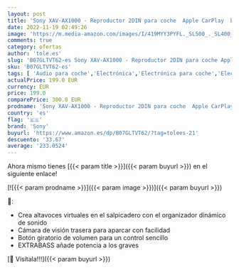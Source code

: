 ```yaml
---
layout: post
title: 'Sony XAV-AX1000 - Reproductor 2DIN para coche  Apple CarPlay  bluetooth y NFC  pantalla táctil de 6 2"  control por voz  EXTRA BASS  Siri Eyes Free y potencia de 55W x 4  sonido DSO   negro'
date: 2022-11-19 02:49:26
image: 'https://m.media-amazon.com/images/I/419MYY3PYFL._SL500_._SL400_.jpg'
comments: true
category: ofertas
author: 'tole.es'
slug: 'B07GLTVT62-es Sony XAV-AX1000 - Reproductor 2DIN para coche Apple...'
sku: 'B07GLTVT62-es'
tags: [ 'Audio para coche','Electrónica','Electrónica para coche','Electrónica para vehículos','Radios para coche','apple','sony','🇪🇸', ]
actualPrice: 199.0 EUR
currency: EUR
price: 199.0
comparePrice: 300.0 EUR
prodname: 'Sony XAV-AX1000 - Reproductor 2DIN para coche  Apple CarPlay  bluetooth y NFC  pantalla táctil de 6 2"  control por voz  EXTRA BASS  Siri Eyes Free y potencia de 55W x 4  sonido DSO   negro'
country: 'es'
flag: '🇪🇸'
brand: 'Sony'
buyurl: 'https://www.amazon.es/dp/B07GLTVT62/?tag=tolees-21'
descuento: '33.67'
average: '233.0524'
---
```


Ahora mismo tienes [{{< param title >}}]({{< param buyurl >}}) en el siguiente enlace!

[![{{< param prodname >}}]({{< param image >}})]({{< param buyurl >}})

🔎:

- Crea altavoces virtuales en el salpicadero con el organizador dinámico de sonido
- Cámara de visión trasera para aparcar con facilidad
- Botón giratorio de volumen para un control sencillo
- EXTRABASS añade potencia a los graves

[🛒 Visítala!!!]({{< param buyurl >}})
